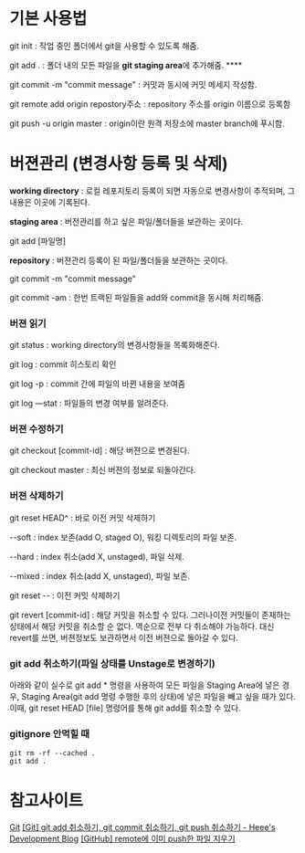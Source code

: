 # 기본 사용법

git init : 작업 중인 폴더에서 git을 사용할 수 있도록 해줌. 

git add . : 폴더 내의 모든 파일을 **git staging area**에 추가해줌. ****

git commit -m "commit message" : 커밋과 동시에 커밋 메세지 작성함. 

git remote add origin repostory주소 : repository 주소를 origin 이름으로 등록함 

git push -u origin master : origin이란 원격 저장소에 master branch에 푸시함. 

# 버젼관리 (변경사항 등록 및 삭제)

**working directory** : 로컬 레포지토리 등록이 되면 자동으로 변경사항이 추적되며, 그 내용은 이곳에 기록된다. 

**staging area** : 버전관리를 하고 싶은 파일/폴더들을 보관하는 곳이다. 

git add [파일명] 

**repository** : 버젼관리 등록이 된 파일/폴더들을 보관하는 곳이다. 

git commit -m "commit message" 

git commit -am : 한번 트랙된 파일들을 add와 commit을 동시해 처리해줌. 

### 버젼 읽기

git status : working directory의 변경사항들을 목록화해준다.

git log : commit 히스토리 확인 

git log -p : commit 간에 파일의 바뀐 내용을 보여줌

git log —stat : 파일들의 변경 여부를 알려준다.

### 버젼 수정하기

git checkout [commit-id] : 해당 버젼으로 변경된다. 

git checkout master : 최신 버젼의 정보로 되돌아간다. 

### 버젼 삭제하기

git reset HEAD^ : 바로 이전 커밋 삭제하기

--soft : index 보존(add O, staged O), 워킹 디렉토리의 파일 보존. 

--hard : index 취소(add X, unstaged), 파일 삭제. 

--mixed : index 취소(add X, unstaged), 파일 보존. 

git reset -- <paths> : 이전 커밋 삭제하기 

git revert [commit-id] : 해당 커밋을 취소할 수 있다. 그러나이전 커밋들이 존재하는 상태에서 해당 커밋을 취소할 순 없다. 역순으로 전부 다 취소해야 가능하다. 대신 revert를 쓰면, 버젼정보도 보관하면서 이전 버젼으로 돌아갈 수 있다. 

### git add 취소하기(파일 상태를 Unstage로 변경하기)

아래와 같이 실수로 git add * 명령을 사용하여 모든 파일을 Staging Area에 넣은 경우,
Staging Area(git add 명령 수행한 후의 상태)에 넣은 파일을 빼고 싶을 때가 있다.
이때, git reset HEAD [file] 명령어를 통해 git add를 취소할 수 있다.

### gitignore 안먹힐 때

```shell
git rm -rf --cached .
git add .
```

# 참고사이트

[Git](http://git-scm.com/)
[[Git] git add 취소하기, git commit 취소하기, git push 취소하기 - Heee's Development Blog](https://gmlwjd9405.github.io/2018/05/25/git-add-cancle.html)
[[GitHub] remote에 이미 push한 파일 지우기](https://makemethink.tistory.com/163)